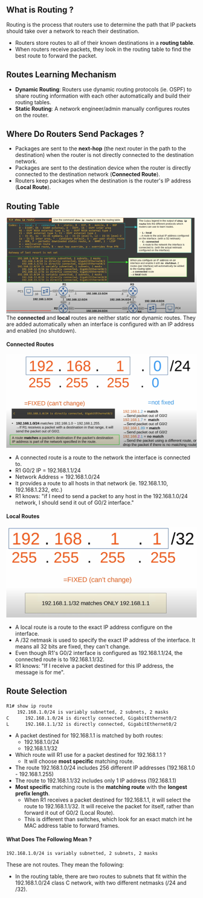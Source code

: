 ## What is Routing ?
Routing is the process that routers use to determine the path that IP packets should take over a network to reach their destination.
* Routers store routes to all of their known destinations in a **routing table**. 
* When routers receive packets, they look in the routing table to find the best route to forward the packet.

## Routes Learning Mechanism
* **Dynamic Routing**: Routers use dynamic routing protocols (ie. OSPF) to share routing information with each other automatically and build their routing tables.
* **Static Routing**: A network engineer/admin manually configures routes on the router.

## Where Do Routers Send Packages ?
* Packages are sent to the **next-hop** (the next router in the path to the destination) when the router is not directly connected to the destination network.
* Packages are sent to the destination device when the router is directly connected to the destination network (**Connected Route**).
* Routers keep packages when the destination is the router's IP address (**Local Route**).

## Routing Table
![routing table overview](./img/route-table-overview.png)
The **connected** and **local** routes are neither static nor dynamic routes. They are added automatically when an interface is configured with an IP address and enabled (no shutdown).

#### Connected Routes
![connected route](./img/connected-route.png)
* A connected route is a route to the network the interface is connected to.
* R1 G0/2 IP = 192.168.1.1/24
* Network Address = 192.168.1.0/24
* It provides a route to all hosts in that network (ie. 192.168.1.10, 192.168.1.232, etc.)
* R1 knows: "if I need to send a packet to any host in the 192.168.1.0/24 network, I should send it out of G0/2 interface."
#### Local Routes
![local route](./img/local-route.png)
* A local route is a route to the exact IP address configure on the interface.
* A /32 netmask is used to specify the exact IP address of the interface. It means all 32 bits are fixed, they can't change.
* Even though R1's G0/2 interface is configured as 192.168.1.1/24, the connected route is to 192.168.1.1/32.
* R1 knows: "If I receive a packet destined for this IP address, the message is for me".

## Route Selection
```
R1# show ip route
	192.168.1.0/24 is variably subnetted, 2 subnets, 2 masks
C      192.168.1.0/24 is directly connected, GigabitEthernet0/2
L      192.168.1.1/32 is directly connected, GigabitEthernet0/2
```
* A packet destined for 192.168.1.1 is matched by both routes:
	* 192.168.1.0/24
	* 192.168.1.1/32
* Which route will R1 use for a packet destined for 192.168.1.1 ?
	* It will choose **most specific** matching route.
* The route 192.168.1.0/24 includes 256 different IP addresses (192.168.1.0 - 192.168.1.255)
* The route to 192.168.1.1/32 includes only 1 IP address (192.168.1.1)
* **Most specific** matching route is the **matching route** with the **longest prefix length**.
	* When R1 receives a packet destined for 192.168.1.1, it will select the route to 192.168.1.1/32. It will receive the packet for itself, rather than forward it out of G0/2 (Local Route).
	* This is different than switches, which look for an exact match int he MAC address table to forward frames.

#### What Does The Following Mean ?
`192.168.1.0/24 is variably subnetted, 2 subnets, 2 masks`

These are not routes. They mean the following:
* In the routing table, there are two routes to subnets that fit within the 192.168.1.0/24 class C network, with two different netmasks (/24 and /32).
